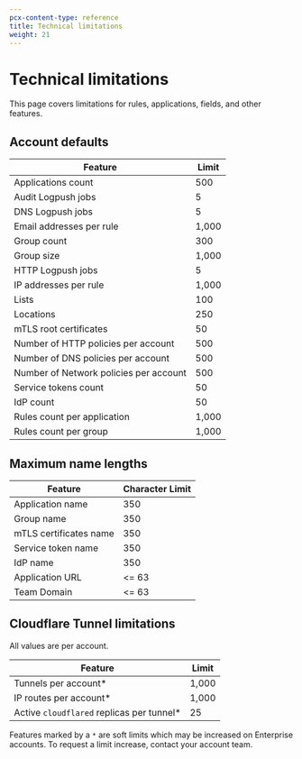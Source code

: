 ```yaml
---
pcx-content-type: reference
title: Technical limitations
weight: 21
---
```


# Technical limitations

This page covers limitations for rules, applications, fields, and other features.

## Account defaults

| Feature                                | Limit |
| -------------------------------------- | ----- |
| Applications count                     | 500   |
| Audit Logpush jobs                     | 5     |
| DNS Logpush jobs                       | 5     |
| Email addresses per rule               | 1,000  |
| Group count                            | 300   |
| Group size                             | 1,000  |
| HTTP Logpush jobs                      | 5     |
| IP addresses per rule                  | 1,000  |
| Lists                                  | 100   |
| Locations                              | 250   |
| mTLS root certificates                 | 50    |
| Number of HTTP policies per account    | 500   |
| Number of DNS policies per account     | 500   |
| Number of Network policies per account | 500   |
| Service tokens count                   | 50    |
| IdP count                              | 50    |
| Rules count per application            | 1,000  |
| Rules count per group                  | 1,000  |

## Maximum name lengths

| Feature                | Character Limit |
| -----------------------| ----- |
| Application name       | 350   |
| Group name             | 350   |
| mTLS certificates name | 350   |
| Service token name     | 350   |
| IdP name               | 350   |
| Application URL        | <= 63 |
| Team Domain            | <= 63 |

## Cloudflare Tunnel limitations

All values are per account.

| Feature                                  | Limit |
| ---------------------------------------- | ----- |
| Tunnels per account*                      | 1,000  |
| IP routes per account*                    | 1,000  |
| Active `cloudflared` replicas per tunnel* | 25    |

Features marked by a `*` are soft limits which may be increased on Enterprise accounts. To request a limit increase, contact your account team.